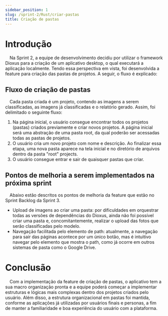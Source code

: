 ```yaml
---
sidebar_position: 1
slug: /sprint-2/Rust/criar-pastas
title: Criação de pastas
---
```


# Introdução

&emsp;Na Sprint 2, a equipe de desenvolvimento decidiu por utilizar o framework Dioxus para a criação de um aplicativo desktop, o qual executará a aplicação localmente. Tendo essa perspectiva em vista, foi desenvolvida a feature para criação das pastas de projetos. A seguir, o fluxo é explicado:

## Fluxo de criação de pastas

&emsp;Cada pasta criada é um projeto, contendo as imagens a serem classificadas, as imagens já classificadas e o relatório gerado. Assim, foi delimitado o seguinte fluxo:

1. Na página inicial, o usuário consegue encontrar todos os projetos (pastas) criados previamente e criar novos projetos. A página inicial será uma abstração de uma pasta root, da qual poderão ser acessadas todas as pastas de projetos.
2. O usuário cria um novo projeto com nome e descrição. Ao finalizar essa etapa, uma nova pasta aparece na tela inicial e no diretório de arquivos dentro da pasta "root" projects.
3. O usuário consegue entrar e sair de quaisquer pastas que criar.

## Pontos de melhoria a serem implementados na próxima sprint

&emsp;Abaixo estão descritos os pontos de melhoria da feature que estão no Sprint Backlog da Sprint 3.

- Upload de imagens ao criar uma pasta: por dificuldades em orquestrar todas as versões de dependências do Dioxus, ainda não foi possível criar uma pasta e, concomitantemente, realizar o upload das fotos que serão classificadas pelo modelo.
- Navegação facilitada pelo elemento de path: atualmente, a navegação para sair das páginas acontece por um único botão, mas é intuitivo navegar pelo elemento que mostra o path, como já ocorre em outros sistemas de pasta como o Google Drive.

# Conclusão

&emsp;Com a implementação da feature de criação de pastas, o aplicativo tem a sua macro organização pronta e a equipe poderá começar a implementar estruturas e lógicas mais complexas dentro dos projetos criados pelo usuário. Além disso, a estrutura organizacional em pastas foi mantida, conforme as aplicações já utilizadas por usuários finais e personas, a fim de manter a familiaridade e boa experiência do usuário com a plataforma.